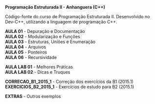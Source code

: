**Programação Estruturada II - Anhanguera (C++)**

Código-fonte do curso de Programação Estruturada II. Desenvolvido no Dev-C++, utilizando a linguagem de programação C++.

**AULA 01** - Depuração e Documentação<br> 
**AULA 02** - Modularização e Funções<br> 
**AULA 03** - Estruturas, Uniões e Enumeração<br> 
**AULA 04** - Arquivos<br> 
**AULA 05** - Ponteiros<br> 
**AULA 06** - Recursividade<br> 

**AULA LAB 01** - Melhores Práticas<br>
**AULA LAB 02** - Dicas e Truques<br>

**CORRECAO_B1_2015_1** - Correção dos exercícios da B1 (2015.1)<br>
**EXERCICIOS_B2_2015_1** - Exercícios de estudo para B2 (2015.1)<br>

**EXTRAS** - Outros exemplos<br>

